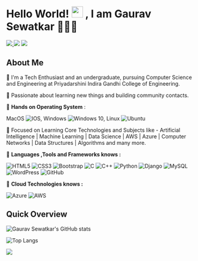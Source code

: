 # Hello World! <img src="https://github.com/TheDudeThatCode/TheDudeThatCode/blob/master/Assets/Hi.gif" width="30" height="30"/> , I am Gaurav Sewatkar 🧑🏻‍🎓

<p>
 <a href="https://www.linkedin.com/in/gaurav-sewatkar-47a8b316a/"> <img src="https://img.shields.io/badge/LinkedIn-0077B5?style=for-the-badge&logo=linkedin&logoColor=white"> </a>
 <a href="https://twitter.com/Garry_1325"><img src="https://img.shields.io/badge/Twitter-1DA1F2?style=for-the-badge&logo=twitter&logoColor=white"></a>
 <a href="https://www.instagram.com/gaurav_sewatkar/"><img src="https://img.shields.io/badge/Instagram-E4405F?style=for-the-badge&logo=instagram&logoColor=white"></a>
</p> 


<!--
**gauravsewatkar/gauravsewatkar** is a ✨ _special_ ✨ repository because its `README.md` (this file) appears on your GitHub profile.

Here are some ideas to get you started:

- 🔭 I’m currently working on ...
- 🌱 I’m currently learning ...
- 👯 I’m looking to collaborate on ...
- 🤔 I’m looking for help with ...
- 💬 Ask me about ...
- 📫 How to reach me: ...
- 😄 Pronouns: ...
- ⚡ Fun fact: ...
-->

## **About Me**


 🔶  I'm a Tech Enthusiast and an undergraduate, pursuing Computer Science and Engineering at Priyadarshini Indira Gandhi College of Engineering.

 🔶  Passionate about learning new things and building community contacts.

🔰   **Hands on Operating System** : 
<p>
  MacOS <img alt="IOS" src="https://img.shields.io/badge/iOS-000000?style=for-the-badge&logo=ios&logoColor=white">, 
  Windows <img alt="Windows 10" src="https://img.shields.io/badge/Windows-0078D6?style=for-the-badge&logo=windows&logoColor=white" />, 
  Linux <img alt="Ubuntu" src="https://img.shields.io/badge/Ubuntu-E95420?style=for-the-badge&logo=ubuntu&logoColor=white" />
  
</p>

🔰   Focused on Learning Core Technologies and Subjects like - Artificial Intelligence | Machine Learning | Data Science | AWS | Azure | Computer Networks | Data Structures | Algorithms and many more.

🔰   **Languages ,Tools and Frameworks knows :** <p>
  <img alt="HTML5" src="https://img.shields.io/badge/html5-%23E34F26.svg?style=for-the-badge&logo=html5&logoColor=white"/>
  <img alt="CSS3" src="https://img.shields.io/badge/css3-%231572B6.svg?style=for-the-badge&logo=css3&logoColor=white"/>
  <img alt="Bootstrap" src="https://img.shields.io/badge/bootstrap-%23563D7C.svg?style=for-the-badge&logo=bootstrap&logoColor=white"/>
  <img alt="C" src="https://img.shields.io/badge/c-%2300599C.svg?style=for-the-badge&logo=c&logoColor=white"/>
  <img alt="C++" src="https://img.shields.io/badge/c++-%2300599C.svg?style=for-the-badge&logo=c%2B%2B&logoColor=white"/>
  <img alt="Python" src="https://img.shields.io/badge/python-%2314354C.svg?style=for-the-badge&logo=python&logoColor=white"/>
  <img alt="Django" src="https://img.shields.io/badge/django-%23092E20.svg?style=for-the-badge&logo=django&logoColor=white"/>
  <img alt="MySQL" src="https://img.shields.io/badge/mysql-%2300f.svg?style=for-the-badge&logo=mysql&logoColor=white"/>
  <img alt="WordPress" src="https://img.shields.io/badge/WordPress-%23117AC9.svg?style=for-the-badge&logo=WordPress&logoColor=white"/>
  <img alt="GitHub" src="https://img.shields.io/badge/github-%23121011.svg?style=for-the-badge&logo=github&logoColor=white"/>
</p>

 🔰   **Cloud Technologies knows :** <p>
 <img alt="Azure" src="https://img.shields.io/badge/azure-%230072C6.svg?style=for-the-badge&logo=azure-devops&logoColor=white"/>
 <img alt="AWS" src="https://img.shields.io/badge/AWS-%23FF9900.svg?style=for-the-badge&logo=amazon-aws&logoColor=white"/>
 </p>

## Quick Overview 

 ![Gaurav Sewatkar's GitHub stats](https://github-readme-stats.vercel.app/api?username=gauravsewatkar&theme=radical&show_icons=true)
 
 ![Top Langs](https://github-readme-stats.vercel.app/api/top-langs/?username=gauravsewatkar&theme=radical)
 
 
![](https://visitor-badge.laobi.icu/badge?page_id=gauravsewatkar.gauravsewatkar)
  
 
 
 
